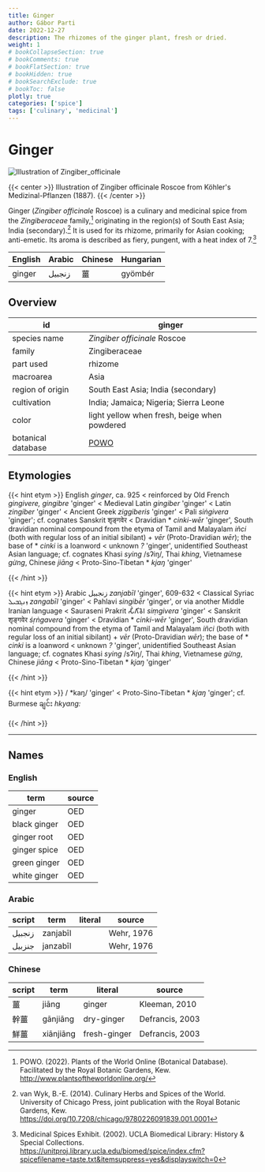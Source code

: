 ```yaml
---
title: Ginger
author: Gábor Parti
date: 2022-12-27
description: The rhizomes of the ginger plant, fresh or dried.
weight: 1
# bookCollapseSection: true
# bookComments: true
# bookFlatSection: true
# bookHidden: true
# bookSearchExclude: true
# bookToc: false
plotly: true
categories: ['spice']
tags: ['culinary', 'medicinal']
---
```


# Ginger

![Illustration of Zingiber_officinale](/images/kohler/ginger.png)

{{< center >}}
Illustration of Zingiber officinale Roscoe from Köhler's Medizinal-Pflanzen (1887).
{{< /center >}}

Ginger (*Zingiber officinale* Roscoe) is a culinary and medicinal spice from the *Zingiberaceae* family,[^powo] originating in the region(s) of South East Asia; India (secondary).[^van_wyk_culinary_2014] It is used for its rhizome, primarily for Asian cooking; anti-emetic. Its aroma is described as fiery, pungent, with a heat index of 7.[^ucla_medicinal_2002]

|English|Arabic|Chinese|Hungarian|
|-------|------|-------|---------|
| ginger|زنجبيل|   薑   | gyömbér |

## Overview

|        id        |                       ginger                      |
|------------------|---------------------------------------------------|
|   species name   |            *Zingiber officinale* Roscoe           |
|      family      |                   Zingiberaceae                   |
|     part used    |                      rhizome                      |
|     macroarea    |                        Asia                       |
| region of origin |         South East Asia; India (secondary)        |
|    cultivation   |       India; Jamaica; Nigeria; Sierra Leone       |
|       color      |    light yellow when fresh, beige when powdered   |
|botanical database|[POWO](https://powo.science.kew.org/taxon/798372-1)|

## Etymologies

{{< hint etym >}}
English *ginger*, ca. 925 < reinforced by Old French *gingivere, gingibre* 'ginger' < Medieval Latin *gingiber* 'ginger' < Latin *zingiber* 'ginger' < Ancient Greek *ziggiberis* 'ginger' < Pali *siṅgivera* 'ginger'; cf. cognates Sanskrit शृङ्गवेर < Dravidian * *cinki-wēr* 'ginger', South dravidian nominal compound from the etyma of Tamil and Malayalam *iñci* (both with regular loss of an initial sibilant) + *vēr* (Proto-Dravidian *wēr*); the base of * *cinki* is a loanword < unknown *?* 'ginger', unidentified Southeast Asian language; cf. cognates Khasi *sying* /sʔiŋ/, Thai *khing*, Vietnamese *gừng*, Chinese *jiāng* < Proto-Sino-Tibetan * *kjaŋ* 'ginger'



{{< /hint >}}

{{< hint etym >}}
Arabic زنجبيل *zanjabīl* 'ginger', 609-632 < Classical Syriac ܙܢܓܒܝܠ *zangabīl* 'ginger' < Pahlavi *singibēr* 'ginger', or via another Middle Iranian language < Sauraseni Prakrit 𑀲𑀺𑀁𑀕𑀺𑀯𑁂𑀭 *siṃgivera* 'ginger' < Sanskrit शृङ्गवेर *śṛṅgavera* 'ginger' < Dravidian * *cinki-wēr* 'ginger', South dravidian nominal compound from the etyma of Tamil and Malayalam *iñci* (both with regular loss of an initial sibilant) + *vēr* (Proto-Dravidian *wēr*); the base of * *cinki* is a loanword < unknown *?* 'ginger', unidentified Southeast Asian language; cf. cognates Khasi *sying* /sʔiŋ/, Thai *khing*, Vietnamese *gừng*, Chinese *jiāng* < Proto-Sino-Tibetan * *kjaŋ* 'ginger'



{{< /hint >}}

{{< hint etym >}}
/ *kaŋ/ 'ginger' < Proto-Sino-Tibetan * *kjaŋ* 'ginger'; cf. Burmese ချင်း *hkyang:*



{{< /hint >}}

***

## Names

### English

|    term    |source|
|------------|------|
|   ginger   |  OED |
|black ginger|  OED |
| ginger root|  OED |
|ginger spice|  OED |
|green ginger|  OED |
|white ginger|  OED |

### Arabic

|script|  term  |literal|  source  |
|------|--------|-------|----------|
|زنجبيل|zanjabīl|       |Wehr, 1976|
|جنزبيل|janzabīl|       |Wehr, 1976|

### Chinese

|script|   term  |   literal  |     source    |
|------|---------|------------|---------------|
|   薑  |  jiāng  |   ginger   | Kleeman, 2010 |
|  幹薑  | gānjiāng| dry-ginger |Defrancis, 2003|
|  鮮薑  |xiānjiāng|fresh-ginger|Defrancis, 2003|

[^powo]: POWO. (2022). Plants of the World Online (Botanical Database). Facilitated by the Royal Botanic Gardens, Kew. http://www.plantsoftheworldonline.org/
[^van_wyk_culinary_2014]: van Wyk, B.-E. (2014). Culinary Herbs and Spices of the World. University of Chicago Press, joint publication with the Royal Botanic Gardens, Kew. https://doi.org/10.7208/chicago/9780226091839.001.0001
[^ucla_medicinal_2002]: Medicinal Spices Exhibit. (2002). UCLA Biomedical Library: History & Special Collections. https://unitproj.library.ucla.edu/biomed/spice/index.cfm?spicefilename=taste.txt&itemsuppress=yes&displayswitch=0

